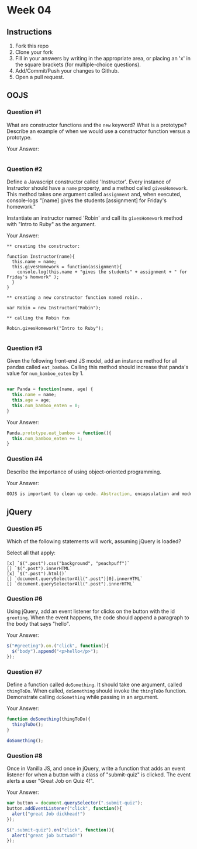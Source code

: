 # Week 04

## Instructions

1. Fork this repo
2. Clone your fork
3. Fill in your answers by writing in the appropriate area, or placing an 'x' in
the square brackets (for multiple-choice questions).
4. Add/Commit/Push your changes to Github.
5. Open a pull request.

## OOJS

### Question #1

What are constructor functions and the `new` keyword? What is a prototype? Describe an example of when we would use a constructor function versus a prototype.

Your Answer:
```The constructor function creates an object prototype. When you say NEW, you're calling the constructor function and you create a new object... I think .

```

### Question #2

Define a Javascript constructor called 'Instructor'. Every instance of Instructor should have a `name` property, and a method called `givesHomework`. This method takes one argument called `assignment` and, when executed, console-logs "[name] gives the students [assignment] for Friday's homework."

Instantiate an instructor named 'Robin' and call its `givesHomework` method with "Intro to Ruby" as the argument.

Your Answer:

```
** creating the constructor:

function Instructor(name){
  this.name = name;
  this.givesHomework = function(assignment){
    console.log(this.name + "gives the students" + assignment + " for Friday's homwork" );
  }
}

** creating a new constructor function named robin..

var Robin = new Instructor("Robin");

** calling the Robin fxn

Robin.givesHomework("Intro to Ruby");


```
### Question #3

Given the following front-end JS model, add an instance method for all pandas called `eat_bamboo`. Calling this method should increase that panda's value for `num_bamboo_eaten` by 1.

```js

var Panda = function(name, age) {
  this.name = name;
  this.age = age;
  this.num_bamboo_eaten = 0;
}
```
Your Answer:
```js
Panda.prototype.eat_bamboo = function(){
  this.num_bamboo_eaten += 1;
}
```

### Question #4

Describe the importance of using object-oriented programming.

Your Answer:
```js
OOJS is important to clean up code. Abstraction, encapsulation and modularity. Objects are much cleaner and organized.
```

## jQuery

### Question #5

Which of the following statements will work, assuming jQuery is loaded?

Select all that apply:
```
[x] `$(".post").css("background", "peachpuff")`
[] `$(".post").innerHTML`
[x] `$(".post").html()`
[] `document.querySelectorAll(".post")[0].innerHTML`
[] `document.querySelectorAll(".post").innerHTML`
```

### Question #6

Using jQuery, add an event listener for clicks on the button with the id
`greeting`. When the event happens, the code should append a paragraph to the
body that says "hello".

Your Answer:
```js
$("#greeting").on.("click", function(){
  $("body").append("<p>hello</p>");
});
```

### Question #7

Define a function called `doSomething`. It should take one argument, called
`thingToDo`. When called, `doSomething` should invoke the `thingToDo` function. Demonstrate calling `doSomething` while passing in an argument.

Your Answer:
```js
function doSomething(thingToDo){
  thingToDo();
}

doSomething();
```

### Question #8

Once in Vanilla JS, and once in jQuery, write a function that adds an event listener for when a button with a class of "submit-quiz" is clicked. The event alerts a user "Great Job on Quiz 4!".

Your Answer:
```js
var button = document.querySelector(".submit-quiz");
button.addEventListener("click", function(){
  alert("great Job dickhead!")
});

$(".submit-quiz").on("click", function(){
  alert("great job buttwad!")
});
```
